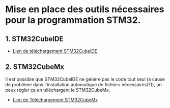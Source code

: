 # Mise en place des outils nécessaires pour la programmation STM32.

## 1. STM32CubeIDE

- [Lien de téléchargement STM32CubeIDE](https://www.st.com/en/development-tools/stm32cubeide.html)
## 2. STM32CubeMx
Il est possible que STM32CubeIDE ne génère pas le code tout seul (à cause de problème dans l'installation automatique de fichiers nécessaires(?)), on peux régler ça en téléchargent le STM32CubeMx.

- [Lien de Téléchargement STM32CubeMx](https://www.st.com/en/development-tools/stm32cubemx.html)
